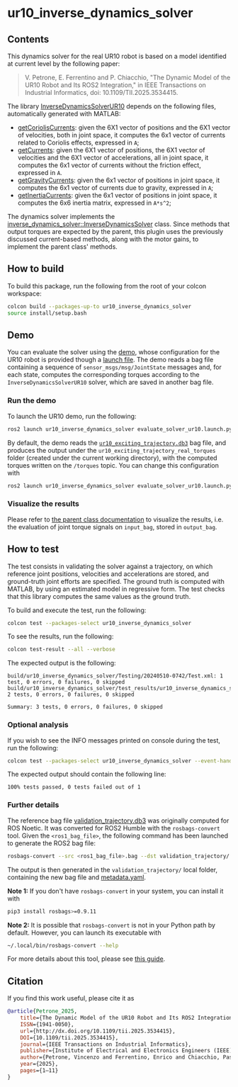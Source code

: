 # ur10_inverse_dynamics_solver

## Contents

This dynamics solver for the real UR10 robot is based on a model identified at current level by the following paper:

> V. Petrone, E. Ferrentino and P. Chiacchio, "The Dynamic Model of the UR10 Robot and Its ROS2 Integration," in IEEE Transactions on Industrial Informatics, doi: 10.1109/TII.2025.3534415.

The library [InverseDynamicsSolverUR10](./include/ur10_inverse_dynamics_solver/ur10_inverse_dynamics_solver.h) depends on the following files, automatically generated with MATLAB:

* [getCoriolisCurrents](./include/ur10_inverse_dynamics_solver/getCoriolisCurrents.h): given the 6X1 vector of positions and the 6X1 vector of velocities, both in joint space, it computes the 6x1 vector of currents related to Coriolis effects, expressed in `A`;
* [getCurrents](./include/ur10_inverse_dynamics_solver/getCurrents.h): given the 6X1 vector of positions, the 6X1 vector of velocities and the 6X1 vector of accelerations, all in joint space, it computes the 6x1 vector of currents without the friction effect, expressed in `A`.
* [getGravityCurrents](./include/ur10_inverse_dynamics_solver/getGravityCurrents.h): given the 6x1 vector of positions in joint space, it computes the 6x1 vector of currents due to gravity, expressed in `A`;
* [getInertiaCurrents](./include/ur10_inverse_dynamics_solver/getInertiaCurrents.h): given the 6x1 vector of positions in joint space, it computes the 6x6 inertia matrix, expressed in `A*s^2`;

The dynamics solver implements the [inverse_dynamics_solver::InverseDynamicsSolver](../inverse_dynamics_solver/README.md) class.
Since methods that output torques are expected by the parent, this plugin uses the previously discussed current-based methods, along with the motor gains, to implement the parent class' methods.

## How to build

To build this package, run the following from the root of your colcon workspace:

```bash
colcon build --packages-up-to ur10_inverse_dynamics_solver
source install/setup.bash
```

## Demo

You can evaluate the solver using the [demo](../inverse_dynamics_solver/demo/evaluate_solver.cpp), whose configuration for the UR10 robot is provided though a [launch file](./launch/evaluate_solver_ur10.launch.py).
The demo reads a bag file containing a sequence of `sensor_msgs/msg/JointState` messages and, for each state, computes the corresponding torques according to the `InverseDynamicsSolverUR10` solver, which are saved in another bag file.

### Run the demo

To launch the UR10 demo, run the following:

```bash
ros2 launch ur10_inverse_dynamics_solver evaluate_solver_ur10.launch.py
```

By default, the demo reads the [`ur10_exciting_trajectory.db3`](./bagfiles/ur10_exciting_trajectory.db3) bag file, and produces the output under the `ur10_exciting_trajectory_real_torques` folder (created under the current working directory), with the computed torques written on the `/torques` topic.
You can change this configuration with

```bash
ros2 launch ur10_inverse_dynamics_solver evaluate_solver_ur10.launch.py input_bag:=<my_bag_file> output_bag:=<my_output_folder> topic:=<my_output_topic>
```

### Visualize the results

Please refer to [the parent class documentation](../inverse_dynamics_solver/README.md#visualize-the-results) to visualize the results, i.e. the evaluation of joint torque signals on `input_bag`, stored in `output_bag`.

## How to test

The test consists in validating the solver against a trajectory, on which reference joint positions, velocities and accelerations are stored, and ground-truth joint efforts are specified.
The ground truth is computed with MATLAB, by using an estimated model in regressive form.
The test checks that this library computes the same values as the ground truth.

To build and execute the test, run the following:

```bash
colcon test --packages-select ur10_inverse_dynamics_solver
```

To see the results, run the following:

```bash
colcon test-result --all --verbose
```

The expected output is the following:

```text
build/ur10_inverse_dynamics_solver/Testing/20240510-0742/Test.xml: 1 test, 0 errors, 0 failures, 0 skipped
build/ur10_inverse_dynamics_solver/test_results/ur10_inverse_dynamics_solver/launch_test_ur10_inverse_dynamics_solver.launch.py.xunit.xml: 2 tests, 0 errors, 0 failures, 0 skipped

Summary: 3 tests, 0 errors, 0 failures, 0 skipped
```

### Optional analysis

If you wish to see the INFO messages printed on console during the test, run the following:

```bash
colcon test --packages-select ur10_inverse_dynamics_solver --event-handlers console_cohesion+
```

The expected output should contain the following line:

```text
100% tests passed, 0 tests failed out of 1
```

### Further details

The reference bag file [validation_trajectory.db3](./test/bagfiles/validation_trajectory.db3) was originally computed for ROS Noetic.
It was converted for ROS2 Humble with the `rosbags-convert` tool.
Given the `<ros1_bag_file>`, the following command has been launched to generate the ROS2 bag file:

```bash
rosbags-convert --src <ros1_bag_file>.bag --dst validation_trajectory/ --src-typestore ros1_noetic --dst-typestore ros2_humble
```

The output is then generated in the `validation_trajectory/` local folder, containing the new bag file and [metadata.yaml](./test/bagfiles/metadata.yaml).

**Note 1:** If you don't have `rosbags-convert` in your system, you can install it with

```bash
pip3 install rosbags>=0.9.11
```

**Note 2:** It is possible that `rosbags-convert` is not in your Python path by default.
However, you can launch its executable with

```bash
~/.local/bin/rosbags-convert --help
```

For more details about this tool, please see [this guide](https://docs.openvins.com/dev-ros1-to-ros2.html).

## Citation

If you find this work useful, please cite it as

```bibtex
@article{Petrone_2025,
    title={The Dynamic Model of the UR10 Robot and Its ROS2 Integration},
    ISSN={1941-0050},
    url={http://dx.doi.org/10.1109/tii.2025.3534415},
    DOI={10.1109/tii.2025.3534415},
    journal={IEEE Transactions on Industrial Informatics},
    publisher={Institute of Electrical and Electronics Engineers (IEEE)},
    author={Petrone, Vincenzo and Ferrentino, Enrico and Chiacchio, Pasquale},
    year={2025},
    pages={1–11}
}
```
